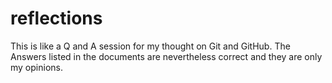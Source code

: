 # reflections
This is like a Q and A session for my thought on Git and GitHub.
The Answers listed in the documents are nevertheless correct and they are only my opinions. 
